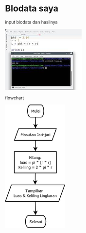 # BIodata saya
input biodata dan hasilnya <p>
![gambar1](screenshot/pyton.jfif)
<p>
flowchart <p>

![gambar 2](screenshot/pyton2.png)